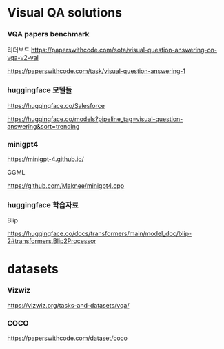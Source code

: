 # Visual QA solutions

### VQA papers benchmark

리더보드
https://paperswithcode.com/sota/visual-question-answering-on-vqa-v2-val

https://paperswithcode.com/task/visual-question-answering-1



### huggingface 모델들

https://huggingface.co/Salesforce

https://huggingface.co/models?pipeline_tag=visual-question-answering&sort=trending

### minigpt4 

https://minigpt-4.github.io/

GGML

https://github.com/Maknee/minigpt4.cpp 


### huggingface 학습자료

Blip

https://huggingface.co/docs/transformers/main/model_doc/blip-2#transformers.Blip2Processor



# datasets

### Vizwiz
https://vizwiz.org/tasks-and-datasets/vqa/

### COCO
https://paperswithcode.com/dataset/coco


